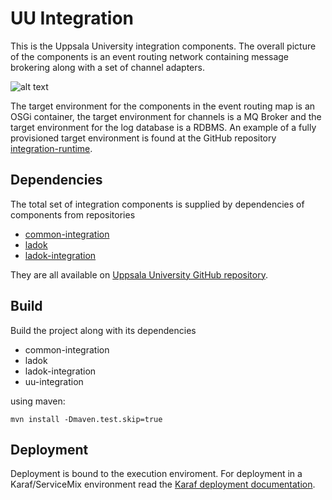 # UU Integration
This is the Uppsala University integration components. The overall picture of the components is an event routing network containing message brokering along with a set of channel adapters.  

![alt text](https://raw.githubusercontent.com/uppsala-university/uu-integration/master/docs/event-routing-network-map.png "Uppsala university Event Routing Network Map")

The target environment for the components in the event routing map is an OSGi container, the target environment for channels is a MQ Broker and the target environment for the log database is a RDBMS. An example of a fully provisioned target environment is found at the GitHub repository [integration-runtime](https://github.com/uppsala-university/integration-runtime).

## Dependencies
The total set of integration components is supplied by dependencies of components from repositories 

*  [common-integration](https://github.com/uppsala-university/common-integration)
*  [ladok](https://github.com/uppsala-university/ladok)
*  [ladok-integration](https://github.com/uppsala-university/ladok-integration)

They are all available on [Uppsala University GitHub repository](https://github.com/uppsala-university).

## Build
Build the project along with its dependencies 

* common-integration
* ladok
* ladok-integration
* uu-integration

using maven:

    mvn install -Dmaven.test.skip=true

## Deployment
Deployment is bound to the execution enviroment. For deployment in a Karaf/ServiceMix environment read the [Karaf deployment documentation](https://github.com/uppsala-university/uu-integration/blob/master/uu-integration-packaging-karaf/README.md). 